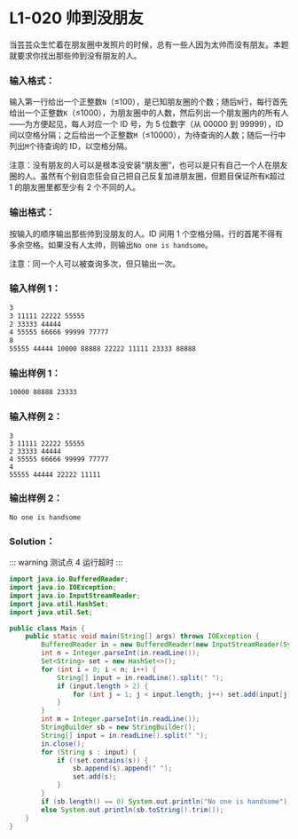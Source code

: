 # L1-020 帅到没朋友

当芸芸众生忙着在朋友圈中发照片的时候，总有一些人因为太帅而没有朋友。本题就要求你找出那些帅到没有朋友的人。

### 输入格式：

输入第一行给出一个正整数`N`（≤100），是已知朋友圈的个数；随后`N`行，每行首先给出一个正整数`K`（≤1000），为朋友圈中的人数，然后列出一个朋友圈内的所有人——为方便起见，每人对应一个 ID 号，为 5 位数字（从 00000 到 99999），ID 间以空格分隔；之后给出一个正整数`M`（≤10000），为待查询的人数；随后一行中列出`M`个待查询的 ID，以空格分隔。

注意：没有朋友的人可以是根本没安装“朋友圈”，也可以是只有自己一个人在朋友圈的人。虽然有个别自恋狂会自己把自己反复加进朋友圈，但题目保证所有`K`超过 1 的朋友圈里都至少有 2 个不同的人。

### 输出格式：

按输入的顺序输出那些帅到没朋友的人。ID 间用 1 个空格分隔，行的首尾不得有多余空格。如果没有人太帅，则输出`No one is handsome`。

注意：同一个人可以被查询多次，但只输出一次。

### 输入样例 1：

```tex
3
3 11111 22222 55555
2 33333 44444
4 55555 66666 99999 77777
8
55555 44444 10000 88888 22222 11111 23333 88888
```

### 输出样例 1：

```tex
10000 88888 23333
```

### 输入样例 2：

```
3
3 11111 22222 55555
2 33333 44444
4 55555 66666 99999 77777
4
55555 44444 22222 11111
```

### 输出样例 2：

```
No one is handsome
```

### Solution：

::: warning
测试点 4 运行超时
:::

```java
import java.io.BufferedReader;
import java.io.IOException;
import java.io.InputStreamReader;
import java.util.HashSet;
import java.util.Set;

public class Main {
    public static void main(String[] args) throws IOException {
        BufferedReader in = new BufferedReader(new InputStreamReader(System.in));
        int n = Integer.parseInt(in.readLine());
        Set<String> set = new HashSet<>();
        for (int i = 0; i < n; i++) {
            String[] input = in.readLine().split(" ");
            if (input.length > 2) {
                for (int j = 1; j < input.length; j++) set.add(input[j]);
            }
        }
        int m = Integer.parseInt(in.readLine());
        StringBuilder sb = new StringBuilder();
        String[] input = in.readLine().split(" ");
        in.close();
        for (String s : input) {
            if (!set.contains(s)) {
                sb.append(s).append(" ");
                set.add(s);
            }
        }
        if (sb.length() == 0) System.out.println("No one is handsome");
        else System.out.println(sb.toString().trim());
    }
}
```
